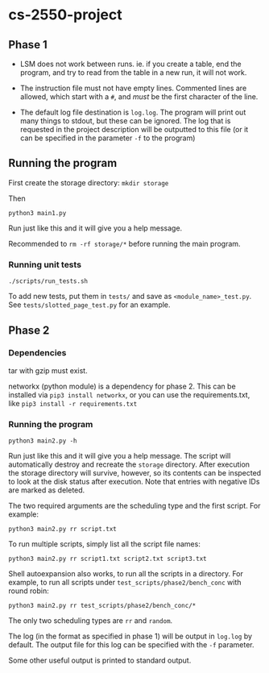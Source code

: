 # cs-2550-project
## Phase 1

- LSM does not work between runs. ie. if you create a table, end the program,
and try to read from the table in a new run, it will not work.

- The instruction file must not have empty lines. Commented lines are allowed,
which start with a `#`, and *must* be the first character of the line.

- The default log file destination is `log.log`. The program will print out
many things to stdout, but these can be ignored. The log that is requested
in the project description will be outputted to this file (or it can be
specified in the parameter `-f` to the program)

## Running the program

First create the storage directory: `mkdir storage`

Then

`python3 main1.py`

Run just like this and it will give you a help message.

Recommended to `rm -rf storage/*` before running the main program.

### Running unit tests

`./scripts/run_tests.sh`

To add new tests, put them in `tests/` and save as `<module_name>_test.py`.
See `tests/slotted_page_test.py` for an example.

## Phase 2

### Dependencies

tar with gzip must exist.

networkx (python module) is a dependency for phase 2.
This can be installed via `pip3 install networkx`, or
you can use the requirements.txt, like `pip3 install -r requirements.txt`

### Running the program

`python3 main2.py -h`

Run just like this and it will give you a help message.
The script will automatically destroy and recreate the `storage` directory.
After execution the storage directory will survive, however, so its contents
can be inspected to look at the disk status after execution. Note that entries
with negative IDs are marked as deleted.

The two required arguments are the scheduling type and the first script.
For example:

`python3 main2.py rr script.txt`

To run multiple scripts, simply list all the script file names:

`python3 main2.py rr script1.txt script2.txt script3.txt`

Shell autoexpansion also works, to run all the scripts in a directory.
For example, to run all scripts under `test_scripts/phase2/bench_conc`
with round robin:

`python3 main2.py rr test_scripts/phase2/bench_conc/*`

The only two scheduling types are `rr` and `random`.

The log (in the format as specified in phase 1) will be output in `log.log`
by default. The output file for this log can be specified with the `-f` parameter.

Some other useful output is printed to standard output.
